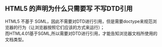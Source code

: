 ## HTML5 的声明为什么只需要写 <!DOCTYPE HTML> 不写DTD引用
HTML5 不基于 SGML，因此不需要对DTD进行引用，但是需要doctype来规范浏览器的行为（让浏览器按照它们应该的方式来运行）；  
而HTML4.01基于SGML,所以需要对DTD进行引用，才能告知浏览器文档所使用的文档类型。
